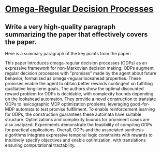 # [Omega-Regular Decision Processes](https://arxiv.org/abs/2312.08602)

## Write a very high-quality paragraph summarizing the paper that effectively covers the paper.

 Here is a summary paragraph of the key points from the paper:

This paper introduces omega-regular decision processes (ODPs) as an expressive framework for non-Markovian decision making. ODPs augment regular decision processes with "promises" made by the agent about future behavior, formalized as omega-regular lookahead properties. These promises enable the agent to obtain better rewards contingent on fulfilling qualitative long-term goals. The authors show the optimal discounted reward problem for ODPs is decidable, with complexity bounds depending on the lookahead automaton. They provide a novel construction to translate ODPs to lexicographic MDP optimization problems, leveraging good-for-MDP automata to test promise fulfillment. To enable reinforcement learning for ODPs, the construction guarantees these automata have suitable structure. Optimizations and complexity bounds for prominent cases are also analyzed. Experiments demonstrate the feasibility of compiling ODPs for practical applications. Overall, ODPs and the associated synthesis algorithms integrate expressive temporal logic constraints with rewards to intuitively specify objectives and enable optimization, with translations ensuring computational tractability.
